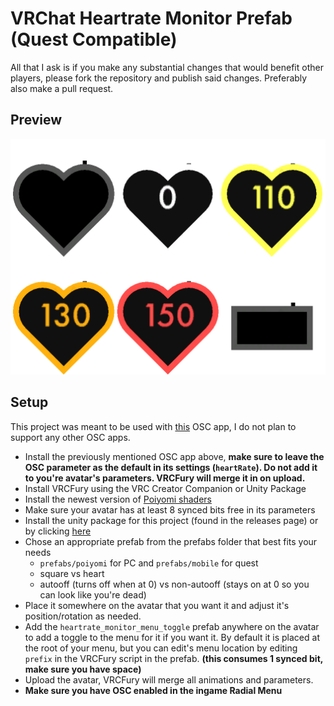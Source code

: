 # VRChat Heartrate Monitor Prefab (Quest Compatible)

All that I ask is if you make any substantial changes that would benefit other players, please fork the repository and publish said changes. Preferably also make a pull request.

## Preview
<img src="./docs/preview.png" style="max-width: 100%; height: auto;">

## Setup
This project was meant to be used with [this](https://github.com/RichardVirgosky/VRChat-Heart-Rate-Monitor) OSC app, I do not plan to support any other OSC apps.

- Install the previously mentioned OSC app above, **make sure to leave the OSC parameter as the default in its settings (`heartRate`). Do not add it to you're avatar's parameters. VRCFury will merge it in on upload.**
- Install VRCFury using the VRC Creator Companion or Unity Package
- Install the newest version of [Poiyomi shaders](https://github.com/poiyomi/PoiyomiToonShader/releases)
- Make sure your avatar has at least 8 synced bits free in its parameters
- Install the unity package for this project (found in the releases page) or by clicking [here](https://github.com/32294/VRChat_Heart_Rate_Monitor_Prefab_Quest_Compatible/releases/download/1.1.2/heartrate_monitor.unitypackage) 
- Chose an appropriate prefab from the prefabs folder that best fits your needs
    - `prefabs/poiyomi` for PC and `prefabs/mobile` for quest 
    - square vs heart
    - autooff (turns off when at 0) vs non-autooff (stays on at 0 so you can look like you're dead)
- Place it somewhere on the avatar that you want it and adjust it's position/rotation as needed.
- Add the `heartrate_monitor_menu_toggle` prefab anywhere on the avatar to add a toggle to the menu for it if you want it. By default it is placed at the root of your menu, but you can edit's menu location by editing `prefix` in the VRCFury script in the prefab. **(this consumes 1 synced bit, make sure you have space)**
- Upload the avatar, VRCFury will merge all animations and parameters.
- **Make sure you have OSC enabled in the ingame Radial Menu**